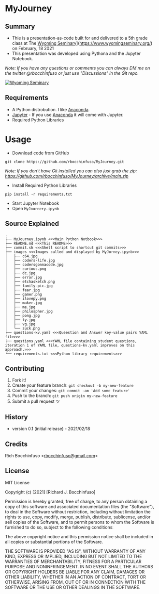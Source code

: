 # MyJourney

## Summary
- Thie is a presentation-as-code built for and delivered to a 5th grade class at The [Wyoming Seminary](https://resources.finalsite.net/images/f_auto,q_auto,t_image_size_2/v1606769826/wyoming/honxfnjs7afimgqobbrc/Sem.jpg)](https://www.wyomingseminary.org/) on February, 18 2021
- This presentation was developed using Pythona and the Jupyter Notebook.

_Note: If you have any questions or comments you can always DM me on the twitter @rbocchinfuso or just use "Discussions" in the Git repo._

[![Wyoming Seminary](https://resources.finalsite.net/images/f_auto,q_auto,t_image_size_2/v1606769826/wyoming/honxfnjs7afimgqobbrc/Sem.jpg)](https://www.wyomingseminary.org/)

## Requirements
- A Python distrobution.  I like [Anaconda](https://www.anaconda.com/products/individual).
- [Jupyter](https://jupyter.org/) - If you use [Anaconda](https://www.anaconda.com/products/individual) it will come with Jupyter.
- Required Python Libraries

# Usage
- Download code from GitHub
```
git clone https://github.com/rbocchinfuso/MyJourney.git
```
_Note:  If you don't have Git installed you can also just grab the zip: https://github.com/rbocchinfuso/MyJourney/archive/main.zip_
- Install Required Python Libraries
```
pip install -r requirements.txt
```
- Start Jupyter Notebook
- Open ```MyJournery.ipynb```

## Source Explained
```
.
├── MyJourney.ipynb <<<Main Python Notbook>>>
├── README.md <<<This README>>>
├── commit.sh <<<Shell script to shortcut git commits>>>
├── images <<<Images called and displayed by MyJorney.ipynb>>>
│   ├── c64.jpg
│   ├── coders-life.jpg
│   ├── codersgonnacode.jpg
│   ├── curious.png
│   ├── dc.jpg
│   ├── error.jpg
│   ├── etchasketch.png
│   ├── family-pic.jpg
│   ├── fear.jpg
│   ├── gamer.png
│   ├── ilovepy.png
│   ├── maker.jpg
│   ├── me.jpg
│   ├── philospher.jpg
│   ├── pong.jpg
│   ├── ty.jpg
│   ├── vg.jpg
│   └── zuck.png
├── questions-kv.yaml <<<Queestion and Answer key-value pairs YAML file>>>
├── questions.yaml <<<YAML file containing student questions, iteration 1 of YAML file, questions-kv.yaml improves on this approach.>>>
└── requirements.txt <<<Python library requirements>>>
```

## Contributing
1. Fork it!
2. Create your feature branch: `git checkout -b my-new-feature`
3. Commit your changes: `git commit -am 'Add some feature'`
4. Push to the branch: `git push origin my-new-feature`
5. Submit a pull request ツ

## History
-  version 0.1 (initial release) - 2021/02/18

## Credits
Rich Bocchinfuso <<rbocchinfuso@gmail.com>>

## License
MIT License

Copyright (c) [2021] [Richard J. Bocchinfuso]

Permission is hereby granted, free of charge, to any person obtaining a copy
of this software and associated documentation files (the "Software"), to deal
in the Software without restriction, including without limitation the rights
to use, copy, modify, merge, publish, distribute, sublicense, and/or sell
copies of the Software, and to permit persons to whom the Software is
furnished to do so, subject to the following conditions:

The above copyright notice and this permission notice shall be included in all
copies or substantial portions of the Software.

THE SOFTWARE IS PROVIDED "AS IS", WITHOUT WARRANTY OF ANY KIND, EXPRESS OR
IMPLIED, INCLUDING BUT NOT LIMITED TO THE WARRANTIES OF MERCHANTABILITY,
FITNESS FOR A PARTICULAR PURPOSE AND NONINFRINGEMENT. IN NO EVENT SHALL THE
AUTHORS OR COPYRIGHT HOLDERS BE LIABLE FOR ANY CLAIM, DAMAGES OR OTHER
LIABILITY, WHETHER IN AN ACTION OF CONTRACT, TORT OR OTHERWISE, ARISING FROM,
OUT OF OR IN CONNECTION WITH THE SOFTWARE OR THE USE OR OTHER DEALINGS IN THE
SOFTWARE.